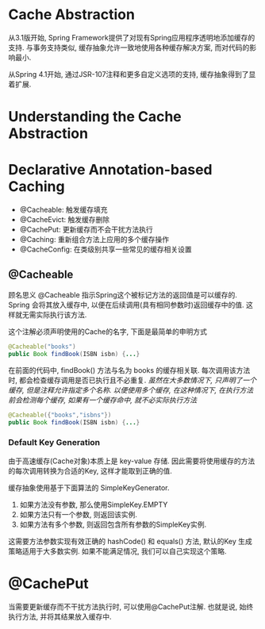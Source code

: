 # Cache Abstraction

从3.1版开始, Spring Framework提供了对现有Spring应用程序透明地添加缓存的支持.
与事务支持类似, 缓存抽象允许一致地使用各种缓存解决方案,
而对代码的影响最小.

从Spring 4.1开始, 通过JSR-107注释和更多自定义选项的支持,
缓存抽象得到了显着扩展.

# Understanding the Cache Abstraction

# Declarative Annotation-based Caching

* @Cacheable: 触发缓存填充
* @CacheEvict: 触发缓存删除
* @CachePut: 更新缓存而不会干扰方法执行
* @Caching: 重新组合方法上应用的多个缓存操作
* @CacheConfig: 在类级别共享一些常见的缓存相关设置

## @Cacheable

顾名思义 @Cacheable 指示Spring这个被标记方法的返回值是可以缓存的.
Spring 会将其放入缓存中, 以便在后续调用(具有相同参数时)返回缓存中的值.
这样就无需实际执行该方法.

这个注解必须声明使用的Cache的名字, 下面是最简单的申明方式

```java
@Cacheable("books")
public Book findBook(ISBN isbn) {...}
```

在前面的代码中, findBook() 方法与名为 books 的缓存相关联.
每次调用该方法时, 都会检查缓存调用是否已执行且不必重复.
*虽然在大多数情况下, 只声明了一个缓存, 但是注释允许指定多个名称.
以便使用多个缓存, 在这种情况下, 在执行方法前会检测每个缓存,
如果有一个缓存命中, 就不必实际执行方法*

```java
@Cacheable({"books","isbns"})
public Book findBook(ISBN isbn) {...}
```

### Default Key Generation

由于高速缓存(Cache对象)本质上是 key-value 存储.
因此需要将使用缓存的方法的每次调用转换为合适的Key, 这样才能取到正确的值.

缓存抽象使用基于下面算法的 SimpleKeyGenerator.

1. 如果方法没有参数, 那么使用SimpleKey.EMPTY
2. 如果方法只有一个参数, 则返回该实例.
3. 如果方法有多个参数, 则返回包含所有参数的SimpleKey实例.

这需要方法参数实现有效正确的 hashCode() 和 equals() 方法,
默认的Key 生成策略适用于大多数实例.
如果不能满足情况, 我们可以自己实现这个策略.

# @CachePut

当需要更新缓存而不干扰方法执行时, 可以使用@CachePut注解.
也就是说, 始终执行方法, 并将其结果放入缓存中.

